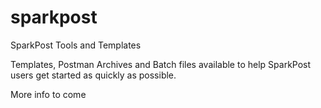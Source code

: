 # sparkpost
SparkPost Tools and Templates

Templates, Postman Archives and Batch files available to help SparkPost users get started as quickly as possible.

More info to come

